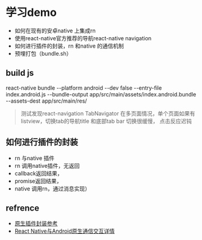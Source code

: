 # 学习demo
- 如何在现有的安卓native 上集成rn
- 使用react-native官方推荐的导航react-native navigation
- 如何进行插件的封装，rn 和native 的通信机制
- 预埋打包（bundle.sh）
## build js
react-native bundle --platform android --dev false --entry-file index.android.js --bundle-output app/src/main/assets/index.android.bundle --assets-dest app/src/main/res/

> 测试发现react-navigation TabNavigator
在多页面情况，单个页面如果有listview，切换tab的导航title 和底部tab bar 切换很缓慢，
点击反应迟钝

## 如何进行插件的封装
- rn 与native 插件
- rn 调用native插件，无返回
- callback返回结果，
- promise返回结果，
- native 调用rn，通过消息实现）

## refrence
- [原生插件封装参考](http://www.lcode.org/react-native%E8%BF%9B%E9%98%B6%E4%B9%8B%E5%8E%9F%E7%94%9F%E6%A8%A1%E5%9D%97%E7%BB%84%E4%BB%B6%E5%B0%81%E8%A3%85%E5%9F%BA%E7%A1%80%E7%AF%871-%E9%80%82/)
- [React Native与Android原生通信交互详情](http://www.lcode.org/react-native-android/)